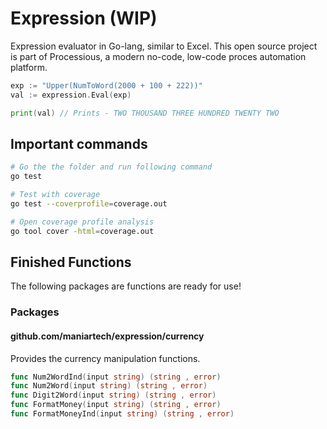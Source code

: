 
# Expression (WIP)

Expression evaluator in Go-lang, similar to Excel. This open source project is part of Processious, a modern no-code, low-code proces automation platform.

```go
exp := "Upper(NumToWord(2000 + 100 + 222))"
val := expression.Eval(exp)

print(val) // Prints - TWO THOUSAND THREE HUNDRED TWENTY TWO
```

## Important commands

```sh
# Go the the folder and run following command
go test

# Test with coverage
go test --coverprofile=coverage.out

# Open coverage profile analysis
go tool cover -html=coverage.out
```

## Finished Functions

The following packages are functions are ready for use!

### Packages

#### github.com/maniartech/expression/currency

Provides the currency manipulation functions.

```go
func Num2WordInd(input string) (string , error)
func Num2Word(input string) (string , error)
func Digit2Word(input string) (string , error)
func FormatMoney(input string) (string , error)
func FormatMoneyInd(input string) (string , error)
```
